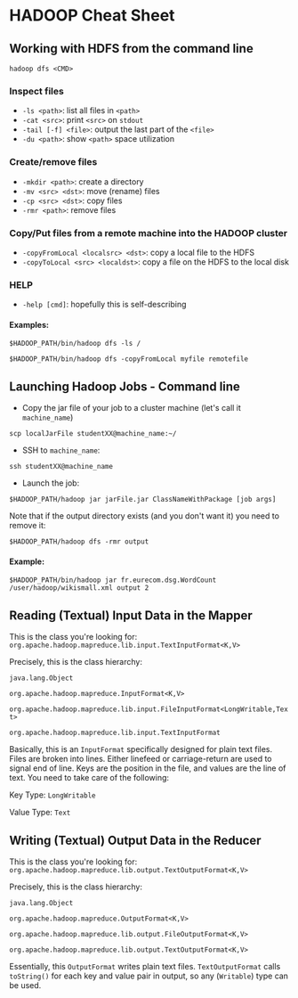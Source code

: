 # HADOOP Cheat Sheet

## Working with HDFS from the command line
`hadoop dfs <CMD>`

### Inspect files	
+ `-ls <path>`: list all files in `<path>`
+ `-cat <src>`: print `<src>` on `stdout`
+ `-tail [-f] <file>`: output the last part of the `<file>`
+ `-du <path>`: show `<path>` space utilization

### Create/remove files	
+ `-mkdir <path>`: create a directory
+ `-mv <src> <dst>`: move (rename) files
+ `-cp <src> <dst>`: copy files
+ `-rmr <path>`: remove files

### Copy/Put files from a remote machine into the HADOOP cluster
+ `-copyFromLocal <localsrc> <dst>`: copy a local file to the HDFS
+ `-copyToLocal <src> <localdst>`: copy a file on the HDFS to the local disk

### HELP
+ `-help [cmd]`: hopefully this is self-describing

#### Examples:
`$HADOOP_PATH/bin/hadoop dfs -ls /`

`$HADOOP_PATH/bin/hadoop dfs -copyFromLocal myfile remotefile`

## Launching Hadoop Jobs - Command line
+ Copy the jar file of your job to a cluster machine (let's call it `machine_name`)

`scp localJarFile studentXX@machine_name:~/`

+ SSH to `machine_name`:

`ssh studentXX@machine_name`

+ Launch the job:

`$HADOOP_PATH/hadoop jar jarFile.jar ClassNameWithPackage [job args]`

Note that if the output directory exists (and you don't want it) you need to remove it:

`$HADOOP_PATH/hadoop dfs -rmr output`


#### Example:
`$HADOOP_PATH/bin/hadoop jar fr.eurecom.dsg.WordCount /user/hadoop/wikismall.xml output 2`


## Reading (Textual) Input Data in the Mapper

This is the class you're looking for: `org.apache.hadoop.mapreduce.lib.input.TextInputFormat<K,V>`

Precisely, this is the class hierarchy:


`java.lang.Object`


`org.apache.hadoop.mapreduce.InputFormat<K,V>`


`org.apache.hadoop.mapreduce.lib.input.FileInputFormat<LongWritable,Text>`


`org.apache.hadoop.mapreduce.lib.input.TextInputFormat`


Basically, this is an `InputFormat` specifically designed for plain text files. 
Files are broken into lines. Either linefeed or carriage-return are used to signal end of line.
Keys are the position in the file, and values are the line of text. You need to take
care of the following:

Key Type: `LongWritable`

Value Type: `Text`

## Writing (Textual) Output Data in the Reducer

This is the class you're looking for: `org.apache.hadoop.mapreduce.lib.output.TextOutputFormat<K,V>`

Precisely, this is the class hierarchy:


`java.lang.Object`


`org.apache.hadoop.mapreduce.OutputFormat<K,V>`


`org.apache.hadoop.mapreduce.lib.output.FileOutputFormat<K,V>`


`org.apache.hadoop.mapreduce.lib.output.TextOutputFormat<K,V>`

Essentially, this `OutputFormat` writes plain text files. `TextOutputFormat` calls `toString()` for each key and value pair in output, so any (`Writable`) type can be used.
